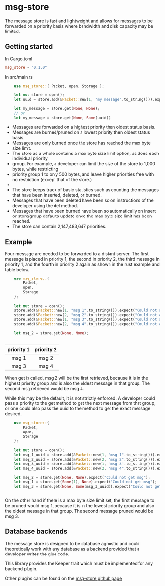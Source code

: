 # msg-store
The message store is fast and lightweight and allows for messages to be forwarded on a priority basis where bandwidth and disk capacity may be limited.

## Getting started
In Cargo.toml
```toml
msg_store = "0.1.0"
```

In src/main.rs
```rust
    use msg_store::{ Packet, open, Storage };
    
    let mut store = open();
    let uuid = store.add(&Packet::new(1, "my message".to_string())).expect("Could not add msg");

    let my_message = store.get(None, None);
    // or
    let my_message = store.get(None, Some(uuid))
```

* Messages are forwarded on a highest priority then oldest status basis.
* Messages are burned/pruned on a lowest priority then oldest status basis.
* Messages are only burned once the store has reached the max byte size limit.
* The store as a whole contains a max byte size limit option, as does each individual priority
* group. For example, a developer can limit the size of the store to 1,000 bytes, while restricting
* priority group 1 to only 500 bytes, and leave higher priorities free with no restriction (except that of the store.)
* 
* The store keeps track of basic statistics such as counting the messages that have been inserted, deleted, or burned.
* Messages that have been deleted have been so on instructions of the developer using the del method.
* Messages that have been burned have been so automatically on insert or store/group defaults update once the
max byte size limit has been reached.
* The store can contain 2,147,483,647 priorities.

## Example
Four message are needed to be forwarded to a distant server.
The first message is placed in priority 1, the second in priority 2, the third message in priority 1, and the fourth in priority 2 again as shown in the rust example and table below.
```rust
    use msg_store::{
        Packet,
        open,
        Storage
    };
    
    let mut store = open();
    store.add(&Packet::new(1, "msg 1".to_string())).expect("Could not add msg");
    store.add(&Packet::new(2, "msg 2".to_string())).expect("Could not add msg");
    store.add(&Packet::new(1, "msg 3".to_string())).expect("Could not add msg");
    store.add(&Packet::new(2, "msg 4".to_string())).expect("Could not add msg");

    let msg_2 = store.get(None, None);
    
```

| priority 1 | priority 2 |
|:----------:|:----------:|
| msg 1      | msg 2      |
| msg 3      | msg 4      |

When get is called, msg 2 will be the first retrieved, because it is in the highest priority group and is also the oldest message in that group. The second msg retrieved would be msg 4.

While this may be the default, it is not strictly enforced. A developer could pass a priority to the get method to get the next message from that group, or one could also pass the uuid to the method to get the exact message desired.
```rust
    use msg_store::{
        Packet,
        open, 
        Storage
    };
    
    let mut store = open();
    let msg_1_uuid = store.add(&Packet::new(1, "msg 1".to_string())).expect("Could not add msg");
    let msg_2_uuid = store.add(&Packet::new(2, "msg 2".to_string())).expect("Could not add msg");
    let msg_3_uuid = store.add(&Packet::new(1, "msg 3".to_string())).expect("Could not add msg");
    let msg_4_uuid = store.add(&Packet::new(2, "msg 4".to_string())).expect("Could not add msg");

    let msg_2 = store.get(None, None).expect("Could not get msg");
    let msg_1 = store.get(Some(1), None).expect("Could not get msg");
    let msg_3 = store.get(None, Some(msg_3_uuid)).expect("Could not get msg");
    
```

On the other hand if there is a max byte size limit set, the first message to be pruned would msg 1, because it is in the lowest priority group and also the oldest message in that group. The second message pruned would be msg 3.

## Database backends
The message store is designed to be database agnostic and could theoretically work with any database as a backend provided that a developer writes the glue code.

This library provides the Keeper trait which must be implemented for any backend plugin. 

Other plugins can be found on the [msg-store github page](https://github.com/msg-store)
